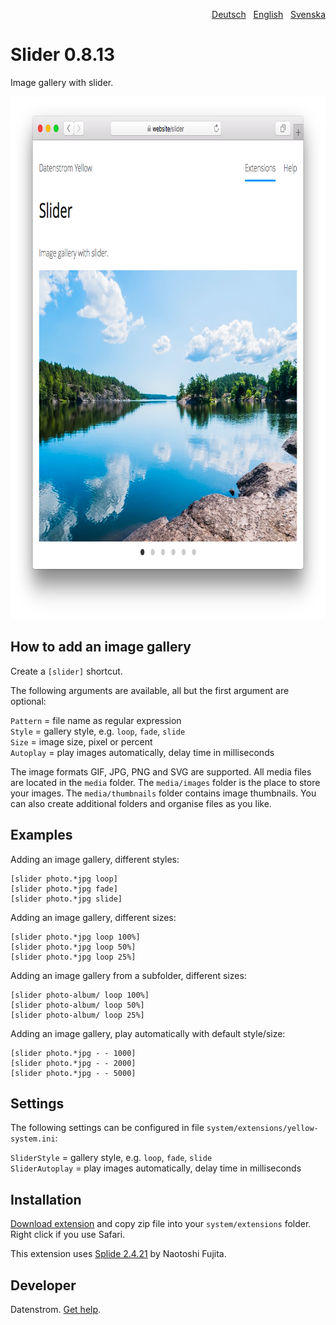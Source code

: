 <p align="right"><a href="README-de.md">Deutsch</a> &nbsp; <a href="README.md">English</a> &nbsp; <a href="README-sv.md">Svenska</a></p>

Slider 0.8.13
=============
Image gallery with slider.

<p align="center"><img src="slider-screenshot.png?raw=true" width="795" height="836" alt="Screenshot"></p>

## How to add an image gallery

Create a `[slider]` shortcut.

The following arguments are available, all but the first argument are optional:

`Pattern` = file name as regular expression  
`Style` = gallery style, e.g. `loop`, `fade`, `slide`  
`Size` = image size, pixel or percent  
`Autoplay` = play images automatically, delay time in milliseconds  

The image formats GIF, JPG, PNG and SVG are supported. All media files are located in the `media` folder. The `media/images` folder is the place to store your images. The `media/thumbnails` folder contains image thumbnails. You can also create additional folders and organise files as you like.

## Examples

Adding an image gallery, different styles:

    [slider photo.*jpg loop]
    [slider photo.*jpg fade]
    [slider photo.*jpg slide]

Adding an image gallery, different sizes:

    [slider photo.*jpg loop 100%]
    [slider photo.*jpg loop 50%]
    [slider photo.*jpg loop 25%]

Adding an image gallery from a subfolder, different sizes:

    [slider photo-album/ loop 100%]
    [slider photo-album/ loop 50%]
    [slider photo-album/ loop 25%]

Adding an image gallery, play automatically with default style/size:

    [slider photo.*jpg - - 1000]
    [slider photo.*jpg - - 2000]
    [slider photo.*jpg - - 5000]

## Settings

The following settings can be configured in file `system/extensions/yellow-system.ini`:

`SliderStyle` = gallery style, e.g. `loop`, `fade`, `slide`  
`SliderAutoplay` = play images automatically, delay time in milliseconds  

## Installation

[Download extension](https://github.com/datenstrom/yellow-extensions/raw/master/zip/slider.zip) and copy zip file into your `system/extensions` folder. Right click if you use Safari.

This extension uses [Splide 2.4.21](https://github.com/Splidejs/splide) by Naotoshi Fujita.

## Developer

Datenstrom. [Get help](https://datenstrom.se/yellow/help/).
